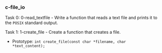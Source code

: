 ### c-file_io

Task 0: 0-read_textfile - Write a function that reads a text file and prints it to the `POSIX` standard output.

Task 1: 1-create_file - Create a function that creates a file.  
* Prototype: `int create_file(const char *filename, char *text_content);`
